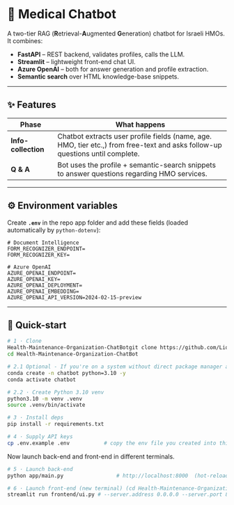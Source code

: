 # 🏥 Medical Chatbot

A two-tier RAG (**R**etrieval-**A**ugmented **G**eneration) chatbot for Israeli
HMOs.  
It combines:

* **FastAPI** – REST backend, validates profiles, calls the LLM.
* **Streamlit** – lightweight front-end chat UI.
* **Azure OpenAI** – both for answer generation and profile extraction.
* **Semantic search** over HTML knowledge-base snippets.

---

## ✨ Features

| Phase | What happens |
|-------|--------------|
| **Info-collection** | Chatbot extracts user profile fields (name, age. HMO, tier etc.,) from free-text and asks follow-up questions until complete. |
| **Q & A** | Bot uses the profile + semantic-search snippets to answer questions regarding HMO services. |

---

## ⚙️ Environment variables

Create **`.env`** in the repo app folder and add these fields (loaded automatically by `python-dotenv`):

```dotenv
# Document Intelligence
FORM_RECOGNIZER_ENDPOINT=
FORM_RECOGNIZER_KEY=

# Azure OpenAI
AZURE_OPENAI_ENDPOINT=
AZURE_OPENAI_KEY=
AZURE_OPENAI_DEPLOYMENT=
AZURE_OPENAI_EMBEDDING=
AZURE_OPENAI_API_VERSION=2024-02-15-preview 
```

---

## 🔧 Quick-start

```bash
# 1 · Clone
Health-Maintenance-Organization-ChatBotgit clone https://github.com/LiorMish/Health-Maintenance-Organization-ChatBot.git
cd Health-Maintenance-Organization-ChatBot

# 2.1 Optional - If you're on a system without direct package manager access:
conda create -n chatbot python=3.10 -y
conda activate chatbot

# 2.2 · Create Python 3.10 venv
python3.10 -m venv .venv
source .venv/bin/activate

# 3 · Install deps
pip install -r requirements.txt

# 4 · Supply API keys
cp .env.example .env           # copy the env file you created into this directory
```

Now launch back-end and front-end in different terminals.
```bash
# 5 · Launch back-end
python app/main.py                 # http://localhost:8000  (hot-reloading: uvicorn main:app --reload)

# 6 · Launch front-end (new terminal) (cd Health-Maintenance-Organization-ChatBot)
streamlit run frontend/ui.py # --server.address 0.0.0.0 --server.port 8501
```
